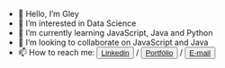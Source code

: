- 👋 Hello, I’m Gley
- 👀 I’m interested in Data Science
- 🌱 I’m currently learning JavaScript, Java and Python
- 💞️ I’m looking to collaborate on JavaScript and Java
- 📫 How to reach me: <button><a href="https://linkedin.com/in/gleymatias">Linkedin</a></button> / <button><a href="https://gley.com.br">Portfólio</a></button> / <button><a href="mailto:mattiasreall@gmail.com">E-mail</a></button>

<!---
GleyMatias/GleyMatias is a ✨ special ✨ repository because its `README.md` (this file) appears on your GitHub profile.
You can click the Preview link to take a look at your changes.
--->
